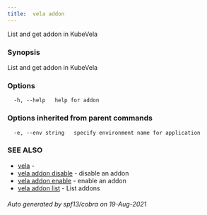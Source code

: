 ```yaml
---
title:  vela addon
---
```


List and get addon in KubeVela

### Synopsis

List and get addon in KubeVela

### Options

```
  -h, --help   help for addon
```

### Options inherited from parent commands

```
  -e, --env string   specify environment name for application
```

### SEE ALSO

* [vela](vela)	 - 
* [vela addon disable](vela_addon_disable)	 - disable an addon
* [vela addon enable](vela_addon_enable)	 - enable an addon
* [vela addon list](vela_addon_list)	 - List addons

###### Auto generated by spf13/cobra on 19-Aug-2021
